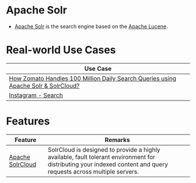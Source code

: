 # Apache Solr
- [Apache Solr](https://solr.apache.org/) is the search engine based on the [Apache Lucene](Readme.md).

# Real-world Use Cases

| Use Case                                                                                                                            |
|-------------------------------------------------------------------------------------------------------------------------------------|
| [How Zomato Handles 100 Million Daily Search Queries using Apache Solr & SolrCloud?](../../1_TechStacksRealApps/ZomatoTechStack.md) |
| [Instagram - Search](../../1_TechStacksRealApps/InstagramTechStack.md)                                                              |

# Features

| Feature                                                                                   | Remarks                                                                                                                                                           |
|-------------------------------------------------------------------------------------------|-------------------------------------------------------------------------------------------------------------------------------------------------------------------|
| [Apache SolrCloud](https://solr.apache.org/guide/6_6/getting-started-with-solrcloud.html) | SolrCloud is designed to provide a highly available, fault tolerant environment for distributing your indexed content and query requests across multiple servers. |
